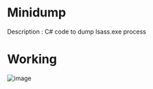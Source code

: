 # Minidump

Description : C# code to dump lsass.exe process

# Working
![image](https://user-images.githubusercontent.com/62238353/233644152-c772e6de-2860-4d46-9313-2b31fa4c43d8.png)


